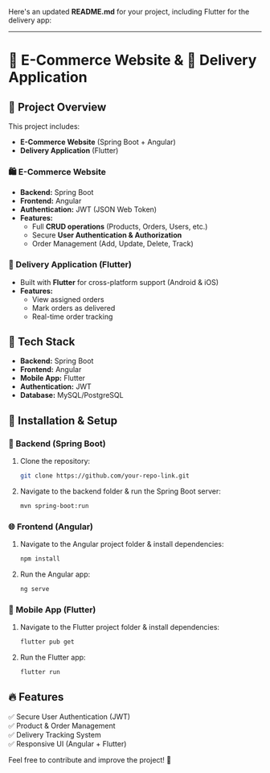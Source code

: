 Here's an updated **README.md** for your project, including Flutter for the delivery app:  

---

# 🛒 E-Commerce Website & 🚚 Delivery Application  

## 📌 Project Overview  
This project includes:  
- **E-Commerce Website** (Spring Boot + Angular)  
- **Delivery Application** (Flutter)  

### 🛍️ E-Commerce Website  
- **Backend:** Spring Boot  
- **Frontend:** Angular  
- **Authentication:** JWT (JSON Web Token)  
- **Features:**  
  - Full **CRUD operations** (Products, Orders, Users, etc.)  
  - Secure **User Authentication & Authorization**  
  - Order Management (Add, Update, Delete, Track)  

### 🚚 Delivery Application (Flutter)  
- Built with **Flutter** for cross-platform support (Android & iOS)  
- **Features:**  
  - View assigned orders  
  - Mark orders as delivered  
  - Real-time order tracking  

## 🚀 Tech Stack  
- **Backend:** Spring Boot  
- **Frontend:** Angular  
- **Mobile App:** Flutter  
- **Authentication:** JWT  
- **Database:** MySQL/PostgreSQL  

## 📂 Installation & Setup  

### 🔧 Backend (Spring Boot)  
1. Clone the repository:  
   ```sh
   git clone https://github.com/your-repo-link.git
   ```
2. Navigate to the backend folder & run the Spring Boot server:  
   ```sh
   mvn spring-boot:run
   ```

### 🌐 Frontend (Angular)  
1. Navigate to the Angular project folder & install dependencies:  
   ```sh
   npm install
   ```
2. Run the Angular app:  
   ```sh
   ng serve
   ```

### 📱 Mobile App (Flutter)  
1. Navigate to the Flutter project folder & install dependencies:  
   ```sh
   flutter pub get
   ```
2. Run the Flutter app:  
   ```sh
   flutter run
   ```

## 🔥 Features  
✅ Secure User Authentication (JWT)  
✅ Product & Order Management  
✅ Delivery Tracking System  
✅ Responsive UI (Angular + Flutter)  

Feel free to contribute and improve the project! 🚀
